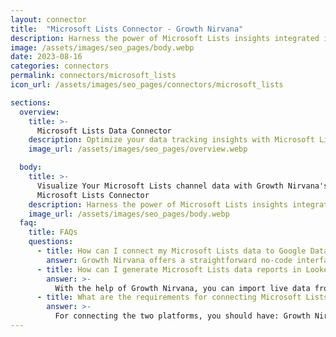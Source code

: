 ```yaml
---
layout: connector
title:  "Microsoft Lists Connector - Growth Nirvana"
description: Harness the power of Microsoft Lists insights integrated into Looker Studio for strategic data tracking decisions.
image: /assets/images/seo_pages/body.webp
date: 2023-08-16
categories: connectors
permalink: connectors/microsoft_lists
icon_url: /assets/images/seo_pages/connectors/microsoft_lists

sections:
  overview:
    title: >-
      Microsoft Lists Data Connector
    description: Optimize your data tracking insights with Microsoft Lists integration. Seamlessly merge list data from Microsoft Lists with Looker Studio's analytical capabilities, unlocking insights that drive data management strategies, collaboration initiatives, and operational excellence.
    image_url: /assets/images/seo_pages/overview.webp

  body:
    title: >-
      Visualize Your Microsoft Lists channel data with Growth Nirvana's
      Microsoft Lists Connector
    description: Harness the power of Microsoft Lists insights integrated into Looker Studio for strategic data tracking decisions.
    image_url: /assets/images/seo_pages/body.webp
  faq:
    title: FAQs
    questions:
      - title: How can I connect my Microsoft Lists data to Google Data Studio/Looker Studio?
        answer: Growth Nirvana offers a straightforward no-code interface to connect to Microsoft Lists data sources.
      - title: How can I generate Microsoft Lists data reports in Looker Studio?
        answer: >-
          With the help of Growth Nirvana, you can import live data from Microsoft Lists into Looker Studio. These data can be viewed in charts, tables, and dashboards to generate branded reports that can be shared instantly.
      - title: What are the requirements for connecting Microsoft Lists and Looker Studio?
        answer: >-
          For connecting the two platforms, you should have: Growth Nirvana Account and Microsoft Lists Ads Account
---
```


